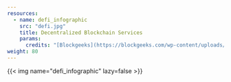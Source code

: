 ```yaml
---
resources:
  - name: defi_infographic
    src: "defi.jpg"
    title: Decentralized Blockchain Services
    params:
      credits: "[Blockgeeks](https://blockgeeks.com/wp-content/uploads/2019/05/web3.0blockchainbusiness.jpg)"
weight: 80
---
```


{{< img name="defi_infographic" lazy=false >}}
